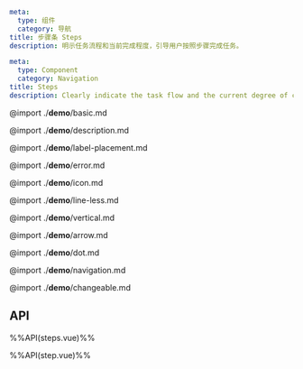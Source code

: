 ```yaml zh-CN
meta:
  type: 组件
  category: 导航
title: 步骤条 Steps
description: 明示任务流程和当前完成程度，引导用户按照步骤完成任务。
```

```yaml en-US
meta:
  type: Component
  category: Navigation
title: Steps
description: Clearly indicate the task flow and the current degree of completion, and guide the user to follow the steps to complete the task.
```

@import ./**demo**/basic.md

@import ./**demo**/description.md

@import ./**demo**/label-placement.md

@import ./**demo**/error.md

@import ./**demo**/icon.md

@import ./**demo**/line-less.md

@import ./**demo**/vertical.md

@import ./**demo**/arrow.md

@import ./**demo**/dot.md

@import ./**demo**/navigation.md

@import ./**demo**/changeable.md

## API

%%API(steps.vue)%%

%%API(step.vue)%%
